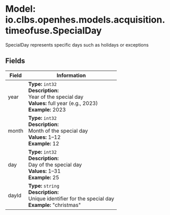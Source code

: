 # Model: io.clbs.openhes.models.acquisition.timeofuse.SpecialDay

SpecialDay represents specific days such as holidays or exceptions

## Fields

| Field | Information |
| --- | --- |
| year | <b>Type:</b> `int32`<br><b>Description:</b><br>Year of the special day<br><b>Values:</b> full year (e.g., 2023)<br><b>Example:</b> 2023 |
| month | <b>Type:</b> `int32`<br><b>Description:</b><br>Month of the special day<br><b>Values:</b> 1–12<br><b>Example:</b> 12 |
| day | <b>Type:</b> `int32`<br><b>Description:</b><br>Day of the special day<br><b>Values:</b> 1–31<br><b>Example:</b> 25 |
| dayId | <b>Type:</b> `string`<br><b>Description:</b><br>Unique identifier for the special day<br><b>Example:</b> "christmas" |

